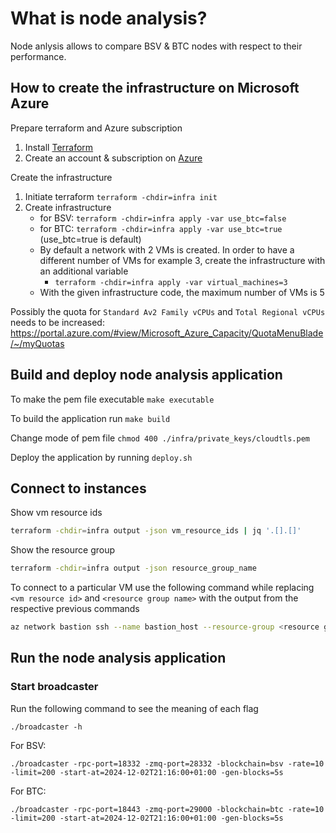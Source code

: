 # What is node analysis?

Node anlysis allows to compare BSV & BTC nodes with respect to their performance.

## How to create the infrastructure on Microsoft Azure

Prepare terraform and Azure subscription

1. Install [Terraform](https://developer.hashicorp.com/terraform/install)
2. Create an account & subscription on [Azure](https://azure.microsoft.com/en-us/)

Create the infrastructure

1. Initiate terraform `terraform -chdir=infra init`
2. Create infrastructure
    - for BSV: `terraform -chdir=infra apply -var use_btc=false`
    - for BTC: `terraform -chdir=infra apply -var use_btc=true` (use_btc=true is default)
    - By default a network with 2 VMs is created. In order to have a different number of VMs for example 3, create the infrastructure with an additional variable
        - `terraform -chdir=infra apply -var virtual_machines=3`
    - With the given infrastructure code, the maximum number of VMs is 5

Possibly the quota for `Standard Av2 Family vCPUs` and `Total Regional vCPUs` needs to be increased: https://portal.azure.com/#view/Microsoft_Azure_Capacity/QuotaMenuBlade/~/myQuotas

## Build and deploy node analysis application

To make the pem file executable `make executable`

To build the application run `make build`

Change mode of pem file `chmod 400 ./infra/private_keys/cloudtls.pem`

Deploy the application by running `deploy.sh`

## Connect to instances

Show vm resource ids
```bash
terraform -chdir=infra output -json vm_resource_ids | jq '.[].[]'
```

Show the resource group

```bash
terraform -chdir=infra output -json resource_group_name
```

To connect to a particular VM use the following command while replacing `<vm resource id>` and `<resource group name>` with the output from the respective previous commands

```bash
az network bastion ssh --name bastion_host --resource-group <resource group name> --target-resource-id <vm resource id> --auth-type "ssh-key" --username azureuser --ssh-key ./infra/private_keys/cloudtls.pem
```


## Run the node analysis application

### Start broadcaster

Run the following command to see the meaning of each flag
```
./broadcaster -h
```

For BSV: 
```
./broadcaster -rpc-port=18332 -zmq-port=28332 -blockchain=bsv -rate=10 -limit=200 -start-at=2024-12-02T21:16:00+01:00 -gen-blocks=5s
```

For BTC: 
```
./broadcaster -rpc-port=18443 -zmq-port=29000 -blockchain=btc -rate=10 -limit=200 -start-at=2024-12-02T21:16:00+01:00 -gen-blocks=5s
```
